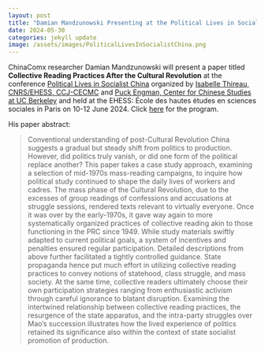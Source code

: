 ```yaml
---
layout: post
title: "Damian Mandzunowski Presenting at the Political Lives in Socialist China Conference, 10-12 June in Paris"
date: 2024-05-30
categories: jekyll update
image: /assets/images/PoliticalLivesInSocialistChina.png
---
```


ChinaComx researcher Damian Mandzunowski will present a paper titled **Collective Reading Practices After the Cultural Revolution** at the conference [Political Lives in Socialist China](https://www.ehess.fr/fr/colloque/political-lives-socialist-china) organized by [Isabelle Thireau, CNRS/EHESS, CCJ-CECMC](https://www.ehess.fr/fr/personne/isabelle-thireau) and [Puck Engman, Center for Chinese Studies at UC Berkeley](https://history.berkeley.edu/puck-engman) and held at the EHESS: École des hautes études en sciences sociales in Paris on 10-12 June 2024. Click <a href="assets/images/PoliticalLivesInSocialistChina.pdf" download>here</a> for the program.

His paper abstract:
> Conventional understanding of post-Cultural Revolution China suggests a gradual but steady shift from politics to production. However, did politics truly vanish, or did one form of the political replace another? This paper takes a case study approach, examining a selection of mid-1970s mass-reading campaigns, to inquire how political study continued to shape the daily lives of workers and cadres. The mass phase of the Cultural Revolution, due to the excesses of group readings of confessions and accusations at struggle sessions, rendered texts relevant to virtually everyone. Once it was over by the early-1970s, it gave way again to more systematically organized practices of collective reading akin to those functioning in the PRC since 1949. While study materials swiftly adapted to current political goals, a system of incentives and penalties ensured regular participation. Detailed descriptions from above further facilitated a tightly controlled guidance. State propaganda hence put much effort in utilizing collective reading practices to convey notions of statehood, class struggle, and mass society. At the same time, collective readers ultimately choose their own participation strategies ranging from enthusiastic activism through careful ignorance to blatant disruption. Examining the intertwined relationship between collective reading practices, the resurgence of the state apparatus, and the intra-party struggles over Mao’s succession illustrates how the lived experience of politics retained its significance also within the context of state socialist promotion of production.

